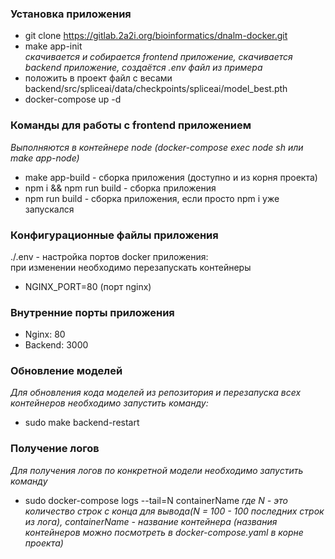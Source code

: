 ### Установка приложения
* git clone https://gitlab.2a2i.org/bioinformatics/dnalm-docker.git
* make app-init  
  *скачивается и собирается frontend приложение, скачивается backend приложение, создаётся .env файл из примера*
* положить в проект файл с весами backend/src/spliceai/data/checkpoints/spliceai/model_best.pth
* docker-compose up -d

### Команды для работы с frontend приложением
*Выполняются в контейнере node (docker-compose exec node sh или make app-node)*
* make app-build - сборка приложения (доступно и из корня проекта)
* npm i && npm run build - сборка приложения
* npm run build - сборка приложения, если просто npm i уже запускался

### Конфигурационные файлы приложения
./.env - настройка портов docker приложения:  
при изменении необходимо перезапускать контейнеры
* NGINX_PORT=80 (порт nginx)

### Внутренние порты приложения
* Nginx: 80
* Backend: 3000

### Обновление моделей
*Для обновления кода моделей из репозитория и перезапуска всех контейнеров необходимо запустить команду:*
* sudo make backend-restart

### Получение логов
*Для получения логов по конкретной модели необходимо запустить команду*
* sudo docker-compose logs --tail=N containerName
*где N - это количество строк с конца для вывода(N = 100 - 100 последних строк из лога), containerName - название 
контейнера (названия контейнеров можно посмотреть в docker-compose.yaml в корне проекта)* 